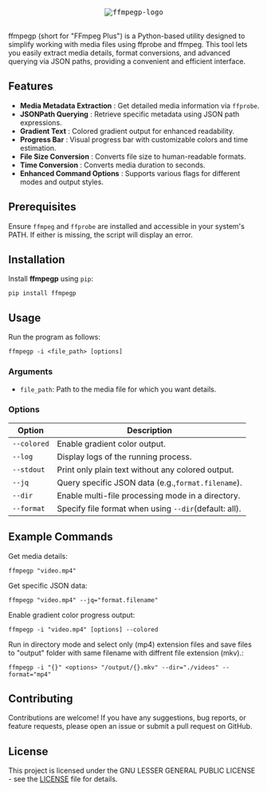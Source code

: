 <div align="center">
<kbd>
  <img src="https://github.com/user-attachments/assets/73fc18dd-ae11-47d2-ad9a-3f6adcdcdda5" alt="ffmpegp-logo" />
</kbd>
</div><br>

ffmpegp (short for "FFmpeg Plus") is a Python-based utility designed to simplify working with media files using ffprobe and ffmpeg. This tool lets you easily extract media details, format conversions, and advanced querying via JSON paths, providing a convenient and efficient interface.

## Features

* **Media Metadata Extraction** : Get detailed media information via `ffprobe`.
* **JSONPath Querying** : Retrieve specific metadata using JSON path expressions.
* **Gradient Text** : Colored gradient output for enhanced readability.
* **Progress Bar** : Visual progress bar with customizable colors and time estimation.
* **File Size Conversion** : Converts file size to human-readable formats.
* **Time Conversion** : Converts media duration to seconds.
* **Enhanced Command Options** : Supports various flags for different modes and output styles.

## Prerequisites

Ensure `ffmpeg` and `ffprobe` are installed and accessible in your system's PATH. If either is missing, the script will display an error.

## Installation

Install **ffmpegp** using `pip`:

```
pip install ffmpegp
```

## Usage

Run the program as follows:

```
ffmpegp -i <file_path> [options]
```

### Arguments

* `file_path`: Path to the media file for which you want details.

### Options

| Option        | Description                                             |
| ------------- | ------------------------------------------------------- |
| `--colored` | Enable gradient color output.                           |
| `--log`     | Display logs of the running process.                    |
| `--stdout`  | Print only plain text without any colored output.       |
| `--jq`      | Query specific JSON data (e.g.,`format.filename`).    |
| `--dir`     | Enable multi-file processing mode in a directory.       |
| `--format`  | Specify file format when using `--dir`(default: all). |

## Example Commands

Get media details:

```
ffmpegp "video.mp4"
```

Get specific JSON data:

```
ffmpegp "video.mp4" --jq="format.filename"
```

Enable gradient color progress output:

```
ffmpegp -i "video.mp4" [options] --colored
```

Run in directory mode and select only (mp4) extension files and save files to "output" folder with same filename with diffrent file extension (mkv).:

```
ffmpegp -i "{}" <options> "/output/{}.mkv" --dir="./videos" --format="mp4"
```

## Contributing

Contributions are welcome! If you have any suggestions, bug reports, or feature requests, please open an issue or submit a pull request on GitHub.

## License

This project is licensed under the GNU LESSER GENERAL PUBLIC LICENSE - see the [LICENSE](https://github.com/imegeek/ffmpegp/blob/master/LICENSE) file for details.
